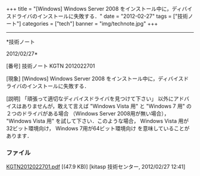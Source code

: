 ﻿+++
title = "[Windows] Windows Server 2008 をインストール中に，ディバイスドライバのインストールに失敗する．"
date = "2012-02-27"
tags = ["技術ノート"]
categories = ["tech"]
banner = "img/technote.jpg"
+++

-----------------------------------------------------------------------------------------------------------------------------

*技術ノート

2012/02/27*


[番号]
技術ノート KGTN 2012022701

[現象]
[Windows] Windows Server 2008
をインストール中に，ディバイスドライバのインストールに失敗する．

[説明]
「頑張って適切なディバイスドライバを見つけて下さい」
以外にアドバイスはありませんが，敢えて言えば "Windows Vista 用" と
"Windows 7 用" の２つのドライバがある場合 （Windows Server
2008用が無い場合）， "Windows Vista 用" を試して下さい．このような場合，
Windows Vista 用が 32ビット環境向け， Windows 7用が64ビット環境向け
を意味していることがあります．


### ファイル

 
 


[KGTN2012022701.pdf](http://techreport.kitasp.net/attachments/download/857/KGTN2012022701.pdf)
 [(47.9 KB)] [kitasp 技術センター, 2012/02/27
12:41]


 


 

